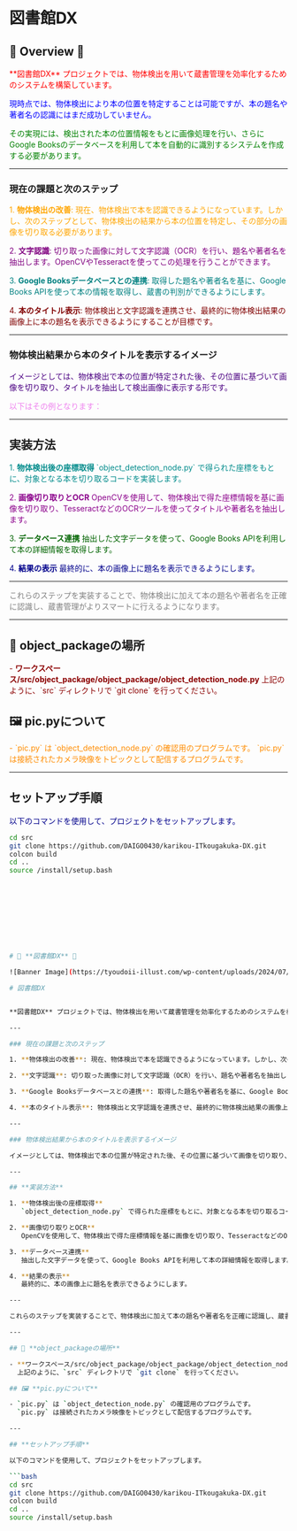 # 図書館DX

## 🌟 **Overview** 🌟

<p style="color:red;">**図書館DX** プロジェクトでは、物体検出を用いて蔵書管理を効率化するためのシステムを構築しています。</p>
<p style="color:blue;">現時点では、物体検出により本の位置を特定することは可能ですが、本の題名や著者名の認識にはまだ成功していません。</p>
<p style="color:green;">その実現には、検出された本の位置情報をもとに画像処理を行い、さらにGoogle Booksのデータベースを利用して本を自動的に識別するシステムを作成する必要があります。</p>

---

### 現在の課題と次のステップ

<p style="color:orange;">1. <strong>物体検出の改善</strong>: 現在、物体検出で本を認識できるようになっています。しかし、次のステップとして、物体検出の結果から本の位置を特定し、その部分の画像を切り取る必要があります。</p>

<p style="color:purple;">2. <strong>文字認識</strong>: 切り取った画像に対して文字認識（OCR）を行い、題名や著者名を抽出します。OpenCVやTesseractを使ってこの処理を行うことができます。</p>

<p style="color:teal;">3. <strong>Google Booksデータベースとの連携</strong>: 取得した題名や著者名を基に、Google Books APIを使って本の情報を取得し、蔵書の判別ができるようにします。</p>

<p style="color:maroon;">4. <strong>本のタイトル表示</strong>: 物体検出と文字認識を連携させ、最終的に物体検出結果の画像上に本の題名を表示できるようにすることが目標です。</p>

---

### 物体検出結果から本のタイトルを表示するイメージ

<p style="color:indigo;">イメージとしては、物体検出で本の位置が特定された後、その位置に基づいて画像を切り取り、タイトルを抽出して検出画像に表示する形です。</p>
<p style="color:violet;">以下はその例となります：</p>

---

## **実装方法**

<p style="color:darkcyan;">1. <strong>物体検出後の座標取得</strong>  
`object_detection_node.py` で得られた座標をもとに、対象となる本を切り取るコードを実装します。</p>

<p style="color:darkmagenta;">2. <strong>画像切り取りとOCR</strong>  
OpenCVを使用して、物体検出で得た座標情報を基に画像を切り取り、TesseractなどのOCRツールを使ってタイトルや著者名を抽出します。</p>

<p style="color:darkgreen;">3. <strong>データベース連携</strong>  
抽出した文字データを使って、Google Books APIを利用して本の詳細情報を取得します。</p>

<p style="color:darkblue;">4. <strong>結果の表示</strong>  
最終的に、本の画像上に題名を表示できるようにします。</p>

---

<p style="color:gray;">これらのステップを実装することで、物体検出に加えて本の題名や著者名を正確に認識し、蔵書管理がよりスマートに行えるようになります。</p>

---

## 📂 **object_packageの場所**

<p style="color:darkred;">- <strong>ワークスペース/src/object_package/object_package/object_detection_node.py</strong>  
上記のように、`src` ディレクトリで `git clone` を行ってください。</p>

## 🖼 **pic.pyについて**

<p style="color:darkorange;">- `pic.py` は `object_detection_node.py` の確認用のプログラムです。  
`pic.py` は接続されたカメラ映像をトピックとして配信するプログラムです。</p>

---

## **セットアップ手順**

<p style="color:darkblue;">以下のコマンドを使用して、プロジェクトをセットアップします。</p>

```bash
cd src
git clone https://github.com/DAIGO0430/karikou-ITkougakuka-DX.git
colcon build
cd ..
source /install/setup.bash










# 🌈 **図書館DX** 🌈

![Banner Image](https://tyoudoii-illust.com/wp-content/uploads/2024/07/oksign_businessman_color-300x282.png)

# 図書館DX


**図書館DX** プロジェクトでは、物体検出を用いて蔵書管理を効率化するためのシステムを構築しています。現時点では、物体検出により本の位置を特定することは可能ですが、本の題名や著者名の認識にはまだ成功していません。その実現には、検出された本の位置情報をもとに画像処理を行い、さらにGoogle Booksのデータベースを利用して本を自動的に識別するシステムを作成する必要があります。

---

### 現在の課題と次のステップ

1. **物体検出の改善**: 現在、物体検出で本を認識できるようになっています。しかし、次のステップとして、物体検出の結果から本の位置を特定し、その部分の画像を切り取る必要があります。

2. **文字認識**: 切り取った画像に対して文字認識（OCR）を行い、題名や著者名を抽出します。OpenCVやTesseractを使ってこの処理を行うことができます。

3. **Google Booksデータベースとの連携**: 取得した題名や著者名を基に、Google Books APIを使って本の情報を取得し、蔵書の判別ができるようにします。

4. **本のタイトル表示**: 物体検出と文字認識を連携させ、最終的に物体検出結果の画像上に本の題名を表示できるようにすることが目標です。

---

### 物体検出結果から本のタイトルを表示するイメージ

イメージとしては、物体検出で本の位置が特定された後、その位置に基づいて画像を切り取り、タイトルを抽出して検出画像に表示する形です。以下はその例となります：

---

## **実装方法**

1. **物体検出後の座標取得**  
   `object_detection_node.py` で得られた座標をもとに、対象となる本を切り取るコードを実装します。

2. **画像切り取りとOCR**  
   OpenCVを使用して、物体検出で得た座標情報を基に画像を切り取り、TesseractなどのOCRツールを使ってタイトルや著者名を抽出します。

3. **データベース連携**  
   抽出した文字データを使って、Google Books APIを利用して本の詳細情報を取得します。

4. **結果の表示**  
   最終的に、本の画像上に題名を表示できるようにします。

---

これらのステップを実装することで、物体検出に加えて本の題名や著者名を正確に認識し、蔵書管理がよりスマートに行えるようになります。

---

## 📂 **object_packageの場所**

- **ワークスペース/src/object_package/object_package/object_detection_node.py**  
  上記のように、`src` ディレクトリで `git clone` を行ってください。

## 🖼 **pic.pyについて**

- `pic.py` は `object_detection_node.py` の確認用のプログラムです。  
  `pic.py` は接続されたカメラ映像をトピックとして配信するプログラムです。

---

## **セットアップ手順**

以下のコマンドを使用して、プロジェクトをセットアップします。

```bash
cd src
git clone https://github.com/DAIGO0430/karikou-ITkougakuka-DX.git
colcon build
cd ..
source /install/setup.bash

